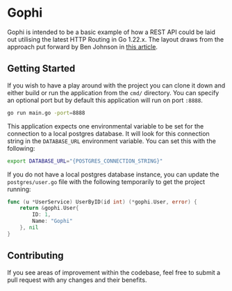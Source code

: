 # Gophi
Gophi is intended to be a basic example of how a REST API could be laid out 
utilising the latest HTTP Routing in Go 1.22.x. The layout draws from the approach
put forward by Ben Johnson in [this article](https://www.gobeyond.dev/standard-package-layout/).

## Getting Started
If you wish to have a play around with the project you can clone it down and either build 
or run the application from the `cmd/` directory. You can specify an optional port but by
default this application will run on port `:8888`.

```bash
go run main.go -port=8888
```
This application expects one environmental variable to be set for the connection to a 
local postgres database. It will look for this connection string in the `DATABASE_URL` 
environment variable. You can set this with the following:

```bash
export DATABASE_URL="{POSTGRES_CONNECTION_STRING}"
```

If you do not have a local postgres database instance, you can update the `postgres/user.go` 
file with the following temporarily to get the project running:

```go 
func (u *UserService) UserByID(id int) (*gophi.User, error) {
    return &gophi.User{
        ID: 1,
        Name: "Gophi"
    }, nil
}
```

## Contributing
If you see areas of improvement within the codebase, feel free to submit a pull request with 
any changes and their benefits. 
